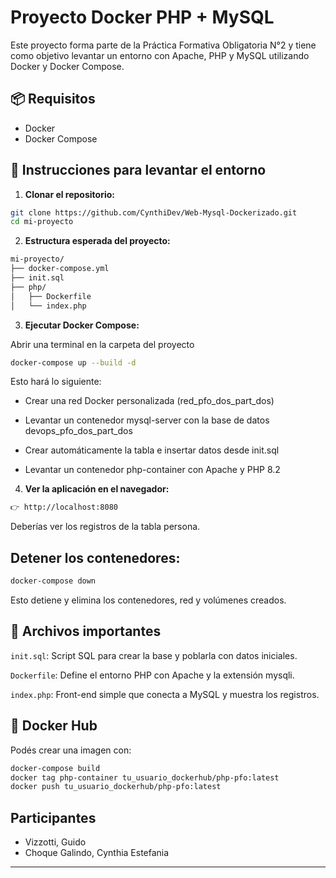 # Proyecto Docker PHP + MySQL

Este proyecto forma parte de la Práctica Formativa Obligatoria N°2 y tiene como objetivo levantar un entorno con Apache, PHP y MySQL utilizando Docker y Docker Compose.

## 📦 Requisitos

- Docker
- Docker Compose

## 🚀 Instrucciones para levantar el entorno

1. **Clonar el repositorio:**

```bash
git clone https://github.com/CynthiDev/Web-Mysql-Dockerizado.git
cd mi-proyecto
```

2. **Estructura esperada del proyecto:**
```bash
mi-proyecto/
├── docker-compose.yml
├── init.sql
├── php/
│   ├── Dockerfile
│   └── index.php
```

3. **Ejecutar Docker Compose:**

Abrir una terminal en la carpeta del proyecto
```bash
docker-compose up --build -d
```

Esto hará lo siguiente:

- Crear una red Docker personalizada (red_pfo_dos_part_dos)

- Levantar un contenedor mysql-server con la base de datos devops_pfo_dos_part_dos

- Crear automáticamente la tabla e insertar datos desde init.sql

- Levantar un contenedor php-container con Apache y PHP 8.2



4. **Ver la aplicación en el navegador:**

```bash
👉 http://localhost:8080
```
Deberías ver los registros de la tabla persona.

## Detener los contenedores:
```bash
docker-compose down
```
Esto detiene y elimina los contenedores, red y volúmenes creados.


 ## 📂 Archivos importantes
`init.sql`: Script SQL para crear la base y poblarla con datos iniciales.

`Dockerfile`: Define el entorno PHP con Apache y la extensión mysqli.

`index.php`: Front-end simple que conecta a MySQL y muestra los registros.



 ##  🐋 Docker Hub
Podés crear una imagen con:
```bash
docker-compose build
docker tag php-container tu_usuario_dockerhub/php-pfo:latest
docker push tu_usuario_dockerhub/php-pfo:latest
```

## Participantes

- Vizzotti, Guido  
- Choque Galindo, Cynthia Estefania
---
